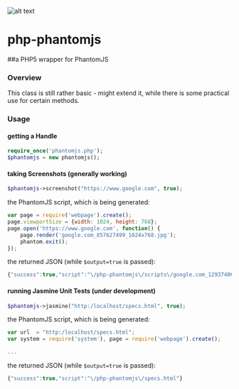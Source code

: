 ![alt text](http://www.codefx.biz/favicon.ico "php-phantomjs")
# php-phantomjs
##a PHP5 wrapper for PhantomJS

### Overview
This class is still rather basic - might extend it, while there is some practical use for certain methods.

### Usage

#### getting a Handle
```php
require_once('phantomjs.php');
$phantomjs = new phantomjs();
```

#### taking Screenshots (generally working)
```php
$phantomjs->screenshot("https://www.google.com", true);
```

the PhantomJS script, which is being generated:
```javascript
var page = require('webpage').create();
page.viewportSize = {width: 1024, height: 768};
page.open('https://www.google.com', function() {
	page.render('google.com_857627499_1024x768.jpg');
	phantom.exit();
});
```
the returned JSON (while `$output=true` is passed):
```javascript
{"success":true,"script":"\/php-phantomjs\/scripts\/google.com_1293740674.js"}

```

#### running Jasmine Unit Tests (under development)
```php
$phantomjs->jasmine("http:/localhost/specs.html", true);
```

the PhantomJS script, which is being generated:
```javascript
var url  = "http:/localhost/specs.html";
var system = require('system'), page = require('webpage').create();

...
```
the returned JSON (while `$output=true` is passed):
```javascript
{"success":true,"script":"\/php-phantomjs\/specs.html"}

```